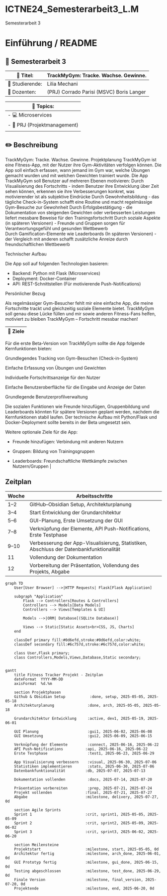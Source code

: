 # ICTNE24_Semesterarbeit3_L.M
Semesterarbeit 3
# Einführung / README
## :page_with_curl: Semesterarbeit 3


| :ticket: Titel:                   | TrackMyGym: Tracke. Wachse. Gewinne.  |
| --------------------------------- | ---------------------------------------------------------------- |
| :bust_in_silhouette: Studierende: | Lilia Mechani                                                    |
| :busts_in_silhouette: Dozenten:   | (PRJ) Corrado Parisi (MSVC) Boris Langer                        |

| :round_pushpin: Topics:               |
| ------------------------------------- |
| -  :computer: Microservices                    |
| - :paperclip: PRJ (Projektmanagement) |
|                                       |


## :pencil2: Beschreibung

TrackMyGym: Tracke. Wachse. Gewinne. 
Projektplanung 
TrackMyGym ist eine Fitness-App, mit der Nutzer ihre Gym-Aktivitäten verfolgen können. Die App soll einfach erfassen, wann jemand im Gym war, welche Übungen gemacht wurden und mit welchen Gewichten trainiert wurde. 
Die App TrackMyGym soll Benutzer auf mehreren Ebenen motivieren: 
Durch Visualisierung des Fortschritts - indem Benutzer ihre Entwicklung über Zeit sehen können, erkennen sie ihre Verbesserungen konkret, was motivierender ist als subjektive Eindrücke 
Durch Gewohnheitsbildung - das tägliche Check-in-System schafft eine Routine und macht regelmässige Gym-Besuche zur Gewohnheit 
Durch Erfolgsbestätigung - die Dokumentation von steigenden Gewichten oder verbesserten Leistungen liefert messbare Beweise für den Trainingsfortschritt 
Durch soziale Aspekte (in späteren Versionen) - Freunde und Gruppen sorgen für Verantwortungsgefühl und gesunden Wettbewerb  
Durch Gamification-Elemente wie Leaderboards (In späteren Versionen) - der Vergleich mit anderen schafft zusätzliche Anreize durch freundschaftlichen Wettbewerb 

 

Technischer Aufbau 

Die App soll auf folgenden Technologien basieren: 

- Backend: Python mit Flask (Microservices) 
- Deployment: Docker-Container 
- API: REST-Schnittstellen (Für motivierende Push-Notifications) 

 

Persönlicher Bezug 

Als regelmässiger Gym-Besucher fehlt mir eine einfache App, die meine Fortschritte trackt und gleichzeitig soziale Elemente bietet. TrackMyGym soll genau diese Lücke füllen und mir sowie anderen Fitness-Fans helfen, motiviert zu bleiben 
TrackMyGym – Fortschritt messbar machen! 


| :checkered_flag: Ziele                                                                                 |
| ------------------------------------------------------------------------------------------------------ |
Für die erste Beta-Version von TrackMyGym sollte die App folgende Kernfunktionen bieten: 

Grundlegendes Tracking von Gym-Besuchen (Check-in-System) 

Einfache Erfassung von Übungen und Gewichten 

Individuelle Fortschrittsanzeige für den Nutzer 

Einfache Benutzeroberfläche für die Eingabe und Anzeige der Daten 

Grundlegende Benutzerprofilverwaltung 

Die sozialen Funktionen wie Freunde hinzufügen, Gruppenbildung und Leaderboards könnten für spätere Versionen geplant werden, nachdem die Kernfunktionen stabil laufen. Der technische Aufbau mit Python/Flask und Docker-Deployment sollte bereits in der Beta umgesetzt sein.  

Weitere optionale Ziele für die App: 

- Freunde hinzufügen: Verbindung mit anderen Nutzern 

- Gruppen: Bildung von Trainingsgruppen 

- Leaderboards: Freundschaftliche Wettkämpfe zwischen Nutzern/Gruppen          |


## Zeitplan

| Woche     | Arbeitsschritte                                                                 |
|-----------|----------------------------------------------------------------------------------|
| 1–2       | GitHub–Obsidian Setup, Architekturplanung                                       |
| 3–4       | Start Entwicklung der Grundarchitektur                                          |
| 5–6       | GUI-Planung, Erste Umsetzung der GUI                                            |
| 7–8       | Verknüpfung der Elemente, API Push-Notifications, Erste Testphase               |
| 9–10      | Verbesserung der App-Visualisierung, Statistiken, Abschluss der Datenbankfunktionalität |
| 11        | Vollendung der Dokumentation                                                    |
| 12        | Vorbereitung der Präsentation, Vollendung des Projekts, Abgabe                  |



```mermaid
graph TD
    User[User Browser] -->|HTTP Requests| Flask[Flask Application]
    
    subgraph "Application"
        Flask --> Controllers[Routes & Controllers]
        Controllers --> Models[Data Models]
        Controllers --> Views[Templates & UI]
        
        Models -->|ORM| Database[(SQLite Database)]
        
        Views --> Static[Static Assets<br>CSS, JS, Charts]
    end
    
    classDef primary fill:#0d6efd,stroke:#0d6efd,color:white;
    classDef secondary fill:#6c757d,stroke:#6c757d,color:white;
    
    class User,Flask primary;
    class Controllers,Models,Views,Database,Static secondary;


gantt
    title Fitness Tracker Projekt - Zeitplan
    dateFormat  YYYY-MM-DD
    axisFormat  %d.%m
    
    section Projektphasen
    Github & Obsidian Setup           :done, setup, 2025-05-05, 2025-05-18
    Architekturplanung               :done, arch, 2025-05-05, 2025-05-18
    
    Grundarchitektur Entwicklung     :active, dev1, 2025-05-19, 2025-06-01
    
    GUI Planung                      :gui1, 2025-06-02, 2025-06-08
    GUI Umsetzung                    :gui2, 2025-06-09, 2025-06-15
    
    Verknüpfung der Elemente         :connect, 2025-06-16, 2025-06-22
    API Push-Notifications          :api, 2025-06-16, 2025-06-22
    Erste Testphase                  :test1, 2025-06-23, 2025-06-29
    
    App Visualisierung verbessern    :visual, 2025-06-30, 2025-07-06
    Statistiken implementieren       :stats, 2025-06-30, 2025-07-06
    Datenbankfunktionalität         :db, 2025-07-07, 2025-07-13
    
    Dokumentation vollenden          :docs, 2025-07-14, 2025-07-20
    
    Präsentation vorbereiten         :prep, 2025-07-21, 2025-07-24
    Projekt vollenden               :final, 2025-07-21, 2025-07-27
    Abgabe                          :milestone, delivery, 2025-07-27, 0d
    
    section Agile Sprints
    Sprint 1                        :crit, sprint1, 2025-05-05, 2025-05-09
    Sprint 2                        :crit, sprint2, 2025-05-09, 2025-06-02
    Sprint 3                        :crit, sprint3, 2025-06-02, 2025-06-20
    
    section Meilensteine
    Projektstart                    :milestone, start, 2025-05-05, 0d
    Architektur fertig              :milestone, arch_done, 2025-06-01, 0d
    GUI Prototyp fertig             :milestone, gui_done, 2025-06-15, 0d
    Testing abgeschlossen           :milestone, test_done, 2025-06-29, 0d
    Finale Version                  :milestone, final_version, 2025-07-20, 0d
    Projektende                     :milestone, end, 2025-06-20, 0d